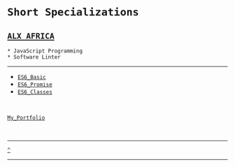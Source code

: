 # `Short Specializations`
[`ALX AFRICA`](https://www.alxafrica.com)
---
```
* JavaScript Programming
* Software Linter
```

---
* [`ES6_Basic`](https://github.com/TheeKingZa/alx-frontend-javascript/tree/master/0x00-ES6_basic/README.md)
* [`ES6_Promise`](https://github.com/TheeKingZa/alx-frontend-javascript/tree/master/0x01-ES6_promise/README.md)
* [`ES6_Classes`](https://github.com/TheeKingZa/alx-frontend-javascript/tree/master/0x02-ES6_classes/README.md)



<br/>

<div style="color: gold;">
  
[`My_Portfolio`](https://github.com/TheeKingZa/Portfolio/blob/master/README.md)

</div>
  
<br/>

---

[`^`](#short-specializations)


---
